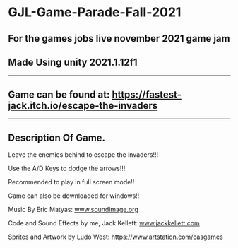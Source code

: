 # GJL-Game-Parade-Fall-2021
For the games jobs live november 2021 game jam
-------------------------------------------------------
Made Using unity 2021.1.12f1
-------------------------------------------------------
-------------------------------------------------------
Game can be found at: https://fastest-jack.itch.io/escape-the-invaders
-------------------------------------------------------
-------------------------------------------------------
Description Of Game.
-------------------------------------------------------
Leave the enemies behind to escape the invaders!!!

Use the A/D Keys to dodge the arrows!!!

Recommended to play in full screen mode!!

Game can also be downloaded for windows!!

Music By Eric Matyas: www.soundimage.org

Code and Sound Effects by me, Jack Kellett: www.jackkellett.com

Sprites and Artwork by Ludo West: https://www.artstation.com/casgames
